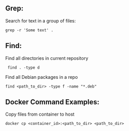 ## Grep:

Search for text in a group of files:
```
grep -r 'Some text' .
```

## Find:
Find all directories in current repository
```
 find . -type d
```

Find all Debian packages in a repo
```
find <path_to_dir> -type f -name "*.deb"
```

## Docker Command Examples:
Copy files from container to host
```
docker cp <container_id>:<path_to_dir> <path_to_dir>
```
